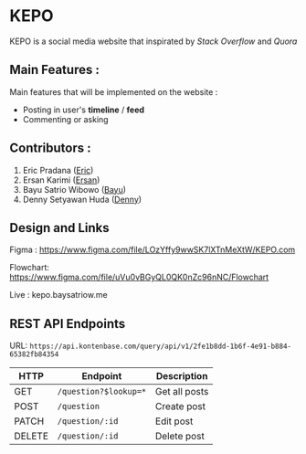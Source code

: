 # KEPO

KEPO is a social media website that inspirated by _Stack Overflow_ and _Quora_

## Main Features :

Main features that will be implemented on the website :

- Posting in user's **timeline** / **feed**
- Commenting or asking

## Contributors :

1. Eric Pradana ([Eric](https://github.com/ericprd))
2. Ersan Karimi ([Ersan](https://github.com/ersankarimi))
3. Bayu Satrio Wibowo ([Bayu](https://github.com/baysatriow))
4. Denny Setyawan Huda ([Denny](https://github.com/dennyshuda))

## Design and Links

Figma : https://www.figma.com/file/LOzYffy9wwSK7lXTnMeXtW/KEPO.com

Flowchart: https://www.figma.com/file/uVu0vBGyQL0QK0nZc96nNC/Flowchart

Live : kepo.baysatriow.me

## REST API Endpoints

URL: `https://api.kontenbase.com/query/api/v1/2fe1b8dd-1b6f-4e91-b884-65382fb84354`

| HTTP   | Endpoint              | Description   |
| ------ | --------------------- | ------------- |
| GET    | `/question?$lookup=*` | Get all posts |
| POST   | `/question`           | Create post   |
| PATCH  | `/question/:id`       | Edit post     |
| DELETE | `/question/:id`       | Delete post   |
